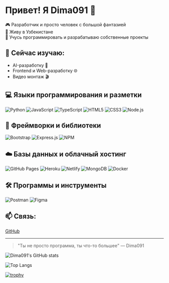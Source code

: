 # Привет! Я Dima091 👋

🎮 Разработчик и просто человек с большой фантазией  
📍 Живу в Узбекистане  
🧠 Учусь программировать и разрабатываю собственные проекты

## 🚀 Сейчас изучаю:
- AI-разработку 🤖
- Frontend и Web-разработку 🌐
- Видео монтаж 🎬
  
## 💻 Языки программирования и разметки
![Python](https://img.shields.io/badge/-Python-3776AB?logo=python&logoColor=white&style=for-the-badge)
![JavaScript](https://img.shields.io/badge/-JavaScript-F7DF1E?logo=javascript&logoColor=black&style=for-the-badge)
![TypeScript](https://img.shields.io/badge/-TypeScript-3178C6?logo=typescript&logoColor=white&style=for-the-badge)
![HTML5](https://img.shields.io/badge/-HTML5-E34F26?logo=html5&logoColor=white&style=for-the-badge)
![CSS3](https://img.shields.io/badge/-CSS3-1572B6?logo=css3&logoColor=white&style=for-the-badge)
![Node.js](https://img.shields.io/badge/-Node.js-339933?logo=node.js&logoColor=white&style=for-the-badge)

## 🧱 Фреймворки и библиотеки
![Bootstrap](https://img.shields.io/badge/-Bootstrap-7952B3?logo=bootstrap&logoColor=white&style=for-the-badge)
![Express.js](https://img.shields.io/badge/-Express.js-000000?logo=express&logoColor=white&style=for-the-badge)
![NPM](https://img.shields.io/badge/-NPM-CB3837?logo=npm&logoColor=white&style=for-the-badge)

## ☁️ Базы данных и облачный хостинг
![GitHub Pages](https://img.shields.io/badge/-GitHub%20Pages-222222?logo=github&logoColor=white&style=for-the-badge)
![Heroku](https://img.shields.io/badge/-Heroku-430098?logo=heroku&logoColor=white&style=for-the-badge)
![Netlify](https://img.shields.io/badge/-Netlify-00C7B7?logo=netlify&logoColor=white&style=for-the-badge)
![MongoDB](https://img.shields.io/badge/-MongoDB-47A248?logo=mongodb&logoColor=white&style=for-the-badge)
![Docker](https://img.shields.io/badge/-Docker-2496ED?logo=docker&logoColor=white&style=for-the-badge)

## 🛠 Программы и инструменты
![Postman](https://img.shields.io/badge/-Postman-FF6C37?logo=postman&logoColor=white&style=for-the-badge)
![Figma](https://img.shields.io/badge/-Figma-F24E1E?logo=figma&logoColor=white&style=for-the-badge)


## 📫 Связь: 
[GitHub](https://github.com/Dima091-creator)

---
> "Ты не просто программа, ты что-то большее" — Dima091  

![Dima091's GitHub stats](https://github-readme-stats.vercel.app/api?username=Dima091-creator&show_icons=true&theme=radical)

![Top Langs](https://github-readme-stats.vercel.app/api/top-langs/?username=Dima091-creator&layout=compact)

[![trophy](https://github-profile-trophy.vercel.app/?username=Dima091-creator&theme=onedark)](https://github.com/ryo-ma/github-profile-trophy)
